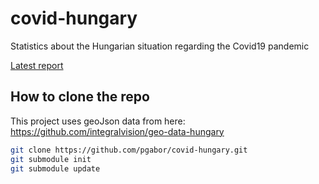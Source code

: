 # covid-hungary
Statistics about the Hungarian situation regarding the Covid19 pandemic

[Latest report](http://pgabor.web.elte.hu/2020-05-04.html)

## How to clone the repo

This project uses geoJson data from here: https://github.com/integralvision/geo-data-hungary

```bash
git clone https://github.com/pgabor/covid-hungary.git
git submodule init
git submodule update

```
